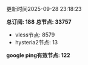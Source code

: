 更新时间2025-09-28 23:18:23

**总订阅: 188**
**总节点: 33757**
- vless节点: 8579
- hysteria2节点: 13

**google ping有效节点: 122**
